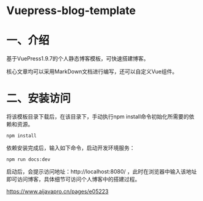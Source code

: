 # Vuepress-blog-template
# 一、介绍

基于VuePress1.9.7的个人静态博客模板，可快速搭建博客。

核心文章均可以采用MarkDown文档进行编写，还可以自定义Vue组件。

# 二、安装访问

将该模板目录下载后，在该目录下，手动执行npm install命令初始化所需要的依赖和资源。

```
npm install
```

依赖安装完成后，输入如下命令，启动开发环境服务：

```
npm run docs:dev
```

启动后，会提示访问地址：http://localhost:8080/ ，此时在浏览器中输入该地址即可访问博客，具体细节可访问个人博客中的搭建过程。

https://www.aijavapro.cn/pages/e05223

